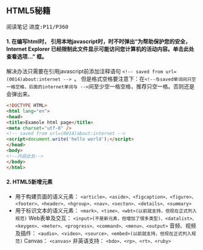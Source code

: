 ## HTML5秘籍
<kbd>阅读笔记</kbd> <kbd>进度:P11/P360 </kbd>

#### 1. 在编写html时， 引用本地javascript时，时不时弹出“为帮助保护您的安全，Internet Explorer 已经限制此文件显示可能访问您计算机的活动内容。单击此处查看选项…” 框。
解决办法只需要在引用javascript前添加注释语句 ```<!-- saved from url=(0014)about:internet --> ```。 但是格式空格要注意下：在```<!--与saved单词间只空一格空格，后面的internet单词与 -->```间至少空一格空格，推荐只空一格。否则还是会弹出来。

``` html
<!DOCTYPE HTML>
<html lang="en">
<head>
<title>Examole html page</title>  
<meta charset="utf-8" />
<!-- saved from url=(0014)about:internet -->
<script>document.write('hello world');</script>
</head>
<body>
<!--内容此处-->
</body>
</html>
```

#### 2. HTML5新增元素
- 用于构建页面的语义元素：
```<article>、<aside>、<figcaption>、<figure>、<footer>、<header>、<hgroup>、<nav>、<secton>、<details>、<summary>```
- 用于标识文本的语义元素：
```<mark>、<time>、<wbt>(以前就支持，但现在正式列入规范)```
Web表单及交互：
```<input>(不是新元素，但增加了很多类型)、<datalist>、<keygen>、<meter>、<progress>、<command>、<menu>、<output>```
音频、视频及插件：
```<audio>、<video>、<source>、<embed>(以前就支持，但现在正式列入规范)```
Canvas：
```<canvas>```
非英语支持：
```<bdo>、<rp>、<rt>、<ruby>```
<!--stackedit_data:
eyJoaXN0b3J5IjpbNjM0MzY1MTgxLDU4ODA0MzU1OSwxNDk3ND
E2NjQyLC0zMTc4OTAwNjUsMTc5NDg0Njg5OSwtMzczMzkxMDg5
LC0xMTE0NjgyOTU3XX0=
-->